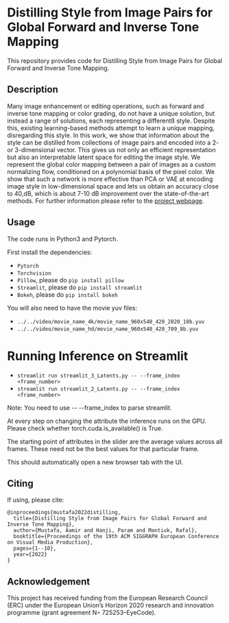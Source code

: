 

# Distilling Style from Image Pairs for Global Forward and Inverse Tone Mapping


This repository provides code for Distilling Style from Image Pairs for Global Forward and Inverse Tone Mapping.

## Description

Many image enhancement or editing operations, such as forward and inverse tone mapping or color grading, do not have a unique solution, but instead a range of solutions, each representing a differentß style. Despite this, existing learning-based methods attempt to learn a unique mapping, disregarding this style. In this work, we show that information about the style can be distilled from collections of image pairs and encoded into a 2- or 3-dimensional vector. This gives us not only an efficient representation but also an interpretable latent space for editing the image style. We represent the global color mapping between a pair of images as a custom normalizing flow, conditioned on a polynomial basis of the pixel color. We show that such a network is more effective than PCA or VAE at encoding image style in low-dimensional space and lets us obtain an accuracy close to 40\,dB, which is about 7-10 dB improvement over the state-of-the-art methods.
For further information please refer to the [project webpage](https://www.cl.cam.ac.uk/research/rainbow/projects/distil_style/).

## Usage

The code runs in Python3 and Pytorch.

First install the dependencies:
* `Pytorch` 
* `Torchvision` 
* `Pillow`, please do `pip install pillow`  
* `Streamlit`, please do `pip install streamlit`
* `Bokeh`, please do `pip install bokeh`

You will also need to have the movie yuv files:

* `../../video/movie_name_4k/movie_name_960x540_420_2020_10b.yuv`
* `../../video/movie_name_hd/movie_name_960x540_420_709_8b.yuv`

# Running Inference on Streamlit
* `streamlit run streamlit_3_Latents.py -- --frame_index <frame_number>`
* `streamlit run streamlit_2_Latents.py -- --frame_index <frame_number>`

Note: You need to use -- --frame_index to parse streamlit.

At every step on changing the attribute the inference runs on the GPU. Please check whether torch.cuda.is_available() is True.

The starting point of attributes in the slider are the average values across all frames. These need not be the best values for that particular frame.

This should automatically open a new browser tab with the UI.

## Citing

If using, please cite:

```
@inproceedings{mustafa2022distilling,
  title={Distilling Style from Image Pairs for Global Forward and Inverse Tone Mapping},
  author={Mustafa, Aamir and Hanji, Param and Mantiuk, Rafal},
  booktitle={Proceedings of the 19th ACM SIGGRAPH European Conference on Visual Media Production},
  pages={1--10},
  year={2022}
}
```
## Acknowledgement

This project has received funding from the European Research Council (ERC) under the European Union’s Horizon 2020 research and innovation programme (grant agreement N◦ 725253–EyeCode).


